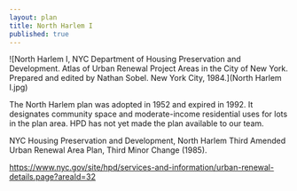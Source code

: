 ```yaml
---
layout: plan
title: North Harlem I
published: true
---
```


![North Harlem I, NYC Department of Housing Preservation and Development. Atlas of Urban Renewal Project Areas in the City of New York. Prepared and edited by Nathan Sobel. New York City, 1984.](North Harlem I.jpg)

The North Harlem plan was adopted in 1952 and expired in 1992. It designates community space and moderate-income residential uses for lots in the plan area. HPD has not yet made the plan available to our team.

NYC Housing Preservation and Development, North Harlem Third Amended Urban Renewal Area Plan, Third Minor Change (1985).

https://www.nyc.gov/site/hpd/services-and-information/urban-renewal-details.page?areaId=32
